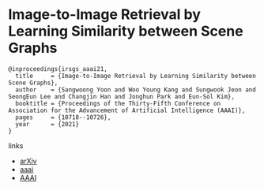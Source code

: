 # Image-to-Image Retrieval by Learning Similarity between Scene Graphs

```
@inproceedings{irsgs_aaai21,
  title     = {Image-to-Image Retrieval by Learning Similarity between Scene Graphs},
  author    = {Sangwoong Yoon and Woo Young Kang and Sungwook Jeon and SeongEun Lee and Changjin Han and Jonghun Park and Eun-Sol Kim},
  booktitle = {Proceedings of the Thirty-Fifth Conference on Association for the Advancement of Artificial Intelligence (AAAI)},
  pages	    = {10718--10726},
  year      = {2021}
}
```

links
- [arXiv](https://arxiv.org/abs/2012.14700)
- [aaai](https://www.aaai.org/AAAI21Papers/AAAI-9214.YoonS.pdf)
- [AAAI](https://ojs.aaai.org/index.php/AAAI/article/view/17281)